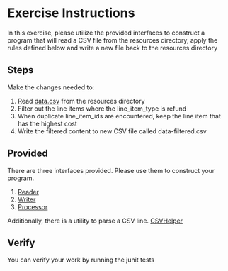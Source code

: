 # Exercise Instructions

In this exercise, please utilize the provided interfaces to construct a program that will read a CSV file from the resources directory, apply the rules defined below and write a new file back to the resources directory

## Steps
Make the changes needed to:
1. Read [data.csv](./src/main/resources/data.csv) from the resources directory
2. Filter out the line items where the line_item_type is refund
3. When duplicate line_item_ids are encountered, keep the line item that has the highest cost
4. Write the filtered content to  new CSV file called data-filtered.csv

## Provided

There are three interfaces provided.  Please use them to construct your program.
1. [Reader](./src/main/java/io/finops/interview/readers/Reader.java)
2. [Writer](./src/main/java/io/finops/interview/writers/Writer.java)
3. [Processor](./src/main/java/io/finops/interview/processors/Processor.java)

Additionally, there is a utility to parse a CSV line.  [CSVHelper](./src/main/java/io/finops/interview/utils/CSVHelper.java)

## Verify

You can verify your work by running the junit tests
